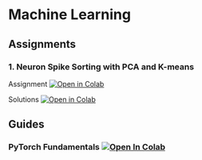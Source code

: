 # Machine Learning

## Assignments

### 1. Neuron Spike Sorting with PCA and K-means

Assignment [![Open in Colab](https://colab.research.google.com/assets/colab-badge.svg)](https://colab.research.google.com/drive/16rNTp9GMfNvQ66Tssxt7fYLx3X1kl9lc)

Solutions [![Open in Colab](https://colab.research.google.com/assets/colab-badge.svg)](https://colab.research.google.com/drive/1BVON5DVgs-J5wf60dGvyQ1wSLzH-kTVL)

## Guides

### PyTorch Fundamentals [![Open In Colab](https://colab.research.google.com/assets/colab-badge.svg)](https://colab.research.google.com/drive/1z5a1-enST9dYIAym2yHgu14WbGQTypPG)

